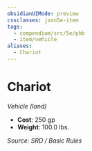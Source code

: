```yaml
---
obsidianUIMode: preview
cssclasses: json5e-item
tags:
  - compendium/src/5e/phb
  - item/vehicle
aliases:
  - Chariot
---
```

# Chariot
*Vehicle (land)*  

- **Cost**: 250 gp
- **Weight**: 100.0 lbs.

*Source: SRD / Basic Rules*